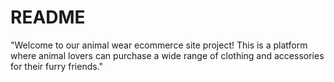 # README
"Welcome to our animal wear ecommerce site project! This is a platform where animal lovers can purchase a wide range of clothing and accessories for their furry friends."
